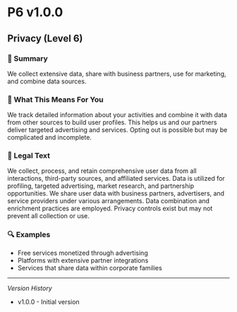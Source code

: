 # P6 v1.0.0

## Privacy (Level 6)

### 📌 Summary
We collect extensive data, share with business partners, use for marketing, and combine data sources.

### 👤 What This Means For You
We track detailed information about your activities and combine it with data from other sources to build user profiles. This helps us and our partners deliver targeted advertising and services. Opting out is possible but may be complicated and incomplete.

### 📜 Legal Text
We collect, process, and retain comprehensive user data from all interactions, third-party sources, and affiliated services. Data is utilized for profiling, targeted advertising, market research, and partnership opportunities. We share user data with business partners, advertisers, and service providers under various arrangements. Data combination and enrichment practices are employed. Privacy controls exist but may not prevent all collection or use.

### 🔍 Examples
- Free services monetized through advertising
- Platforms with extensive partner integrations
- Services that share data within corporate families

---
*Version History*
- v1.0.0 - Initial version